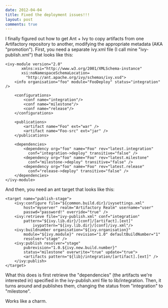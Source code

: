 ```yaml
---
date: 2012-04-04
title: Fixed the deployment issues!!!
layout: post
comments: true
---
```

I finally figured out how to get Ant + Ivy to copy artifacts from one Artifactory repository to another, modifying the appropriate metadata (AKA "promotion"). First, you need a separate ivy.xml file (I call mine "ivy-publish.xml") that looks like this:

    <ivy-module version="2.0"
           xmlns:xsi="http://www.w3.org/2001/XMLSchema-instance"
           xsi:noNamespaceSchemaLocation=
             "http://ant.apache.org/ivy/schemas/ivy.xsd">
        <info organisation="foo" module="FooDeploy" status="integration" />
        
        <configurations>
        	<conf name="integration"/>
        	<conf name="milestone"/>
        	<conf name="release"/>
        </configurations>
    
    	<publications>
    		<artifact name="Foo" ext="war" />
    		<artifact name="Foo-src" ext="jar" />
    	</publications>
    
    	<dependencies>
    		<dependency org="foo" name="Foo" rev="latest.integration"
              conf="integration->deploy" transitive="false" />
    		<dependency org="foo" name="Foo" rev="latest.milestone"
              conf="milestone->deploy" transitive="false" />
    		<dependency org="foo" name="Foo" rev="latest.release"
              conf="release->deploy" transitive="false" />
    	</dependencies>
    </ivy-module>

And then, you need an ant target that looks like this:

	<target name="publish-stage">
		<ivy:configure file="${common.build.dir}/ivysettings.xml"
      		host="myserver" realm="Artifactory Realm" username="user"
      		passwd="password!" override="true" />
		<ivy:retrieve file="ivy-publish.xml" conf="integration"
      		pattern="${ivy.lib.dir}/[conf]/[artifact].[ext]"
        	    ivypattern="${ivy.lib.dir}/[conf]/ivy.xml"/>
		<ivy:buildnumber organisation="${ivy.organisation}"
      		module="${ivy.module}" revision="1.0" defaultBuildNumber="1"
      		resolver="stage" />
		<ivy:publish resolver="stage"
      		pubrevision="1.0.${ivy.new.build.number}"
      		status="milestone" overwrite="true" update="true">
			<artifacts pattern="${lib}/integration/[artifact].[ext]" />
		</ivy:publish>
	</target>

What this does is first retrieve the "dependencies" (the artifacts we're interested in) specified in the ivy-publish.xml file to lib/integration. Then, it turns around and publishes them, changing the status from "integration" to "milestone".

Works like a charm.

